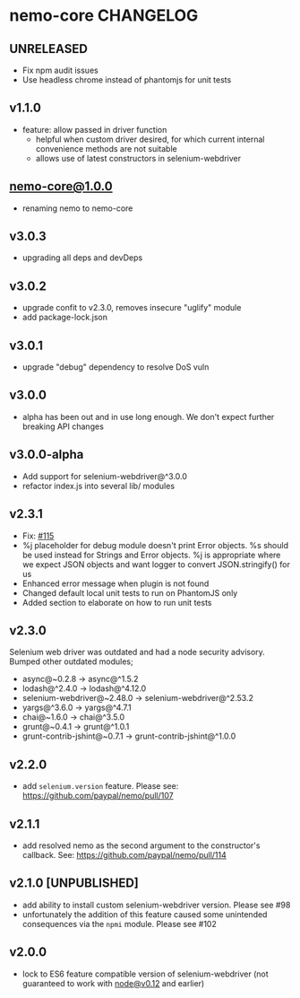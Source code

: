 # nemo-core CHANGELOG

## UNRELEASED

- Fix npm audit issues
- Use headless chrome instead of phantomjs for unit tests

## v1.1.0

- feature: allow passed in driver function
  - helpful when custom driver desired, for which current internal convenience methods are not suitable
  - allows use of latest constructors in selenium-webdriver

## nemo-core@1.0.0

- renaming nemo to nemo-core

## v3.0.3

- upgrading all deps and devDeps

## v3.0.2

- upgrade confit to v2.3.0, removes insecure "uglify" module
- add package-lock.json

## v3.0.1

- upgrade "debug" dependency to resolve DoS vuln

## v3.0.0

- alpha has been out and in use long enough. We don't expect further breaking API changes

## v3.0.0-alpha

- Add support for selenium-webdriver@^3.0.0
- refactor index.js into several lib/ modules

## v2.3.1

- Fix: [#115](https://github.com/paypal/nemo/issues/115)
- %j placeholder for debug module doesn't print Error objects. %s should be used instead for Strings and Error objects.
%j is appropriate where we expect JSON objects and want logger to convert JSON.stringify() for us
- Enhanced error message when plugin is not found
- Changed default local unit tests to run on PhantomJS only
- Added section to elaborate on how to run unit tests

## v2.3.0

Selenium web driver was outdated and had a node security advisory. Bumped other outdated modules;

- async@~0.2.8 -> async@^1.5.2
- lodash@^2.4.0 -> lodash@^4.12.0
- selenium-webdriver@~2.48.0 -> selenium-webdriver@^2.53.2
- yargs@^3.6.0 -> yargs@^4.7.1
- chai@~1.6.0 -> chai@^3.5.0
- grunt@~0.4.1 -> grunt@^1.0.1
- grunt-contrib-jshint@~0.7.1 -> grunt-contrib-jshint@^1.0.0

## v2.2.0

* add `selenium.version` feature. Please see: https://github.com/paypal/nemo/pull/107

## v2.1.1

* add resolved nemo as the second argument to the constructor's callback. See: https://github.com/paypal/nemo/pull/114

## v2.1.0 [UNPUBLISHED]

* add ability to install custom selenium-webdriver version. Please see #98
* unfortunately the addition of this feature caused some unintended consequences via the `npmi` module. Please see #102

## v2.0.0

* lock to ES6 feature compatible version of selenium-webdriver (not guaranteed to work with node@v0.12 and earlier)
